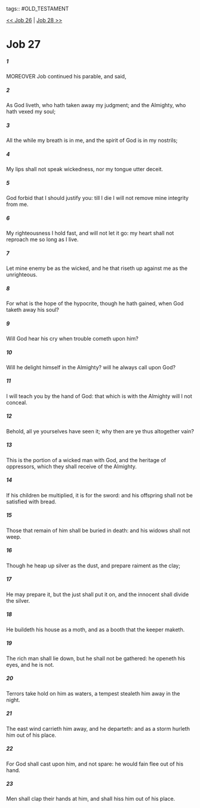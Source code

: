 tags:: #OLD_TESTAMENT

[<< Job 26](OLD_TESTAMENT/18_Job/Job_26.md) | [Job 28 >>](OLD_TESTAMENT/18_Job/Job_28.md)

# Job 27

##### 1

MOREOVER Job continued his parable, and said,

##### 2

As God liveth, who hath taken away my judgment; and the Almighty, who hath vexed my soul;

##### 3

All the while my breath is in me, and the spirit of God is in my nostrils;

##### 4

My lips shall not speak wickedness, nor my tongue utter deceit.

##### 5

God forbid that I should justify you: till I die I will not remove mine integrity from me.

##### 6

My righteousness I hold fast, and will not let it go: my heart shall not reproach me so long as I live.

##### 7

Let mine enemy be as the wicked, and he that riseth up against me as the unrighteous.

##### 8

For what is the hope of the hypocrite, though he hath gained, when God taketh away his soul?

##### 9

Will God hear his cry when trouble cometh upon him?

##### 10

Will he delight himself in the Almighty? will he always call upon God?

##### 11

I will teach you by the hand of God: that which is with the Almighty will I not conceal.

##### 12

Behold, all ye yourselves have seen it; why then are ye thus altogether vain?

##### 13

This is the portion of a wicked man with God, and the heritage of oppressors, which they shall receive of the Almighty.

##### 14

If his children be multiplied, it is for the sword: and his offspring shall not be satisfied with bread.

##### 15

Those that remain of him shall be buried in death: and his widows shall not weep.

##### 16

Though he heap up silver as the dust, and prepare raiment as the clay;

##### 17

He may prepare it, but the just shall put it on, and the innocent shall divide the silver.

##### 18

He buildeth his house as a moth, and as a booth that the keeper maketh.

##### 19

The rich man shall lie down, but he shall not be gathered: he openeth his eyes, and he is not.

##### 20

Terrors take hold on him as waters, a tempest stealeth him away in the night.

##### 21

The east wind carrieth him away, and he departeth: and as a storm hurleth him out of his place.

##### 22

For God shall cast upon him, and not spare: he would fain flee out of his hand.

##### 23

Men shall clap their hands at him, and shall hiss him out of his place.
